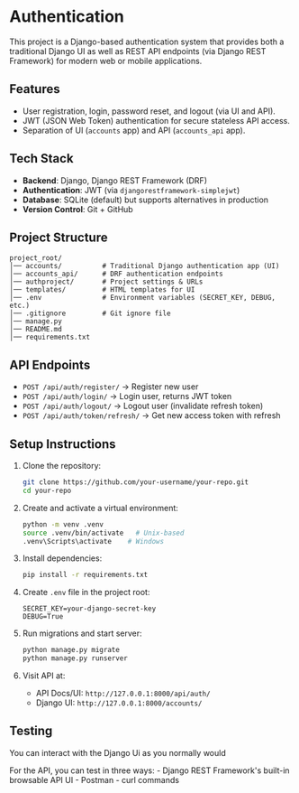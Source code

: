 # Authentication

This project is a Django-based authentication system that provides both
a traditional Django UI as well as REST API endpoints
(via Django REST Framework) for modern web or mobile applications.

## Features

-   User registration, login, password reset, and logout (via UI and API).
-   JWT (JSON Web Token) authentication for secure stateless API access.
-   Separation of UI (`accounts` app) and API (`accounts_api`
    app).

## Tech Stack

-   **Backend**: Django, Django REST Framework (DRF)
-   **Authentication**: JWT (via `djangorestframework-simplejwt`)
-   **Database**: SQLite (default) but supports
    alternatives in production
-   **Version Control**: Git + GitHub

## Project Structure

    project_root/
    │── accounts/          # Traditional Django authentication app (UI)
    │── accounts_api/      # DRF authentication endpoints
    │── authproject/       # Project settings & URLs
    │── templates/         # HTML templates for UI
    │── .env               # Environment variables (SECRET_KEY, DEBUG, etc.)
    │── .gitignore         # Git ignore file
    │── manage.py
    │── README.md
    │── requirements.txt

## API Endpoints

-   `POST /api/auth/register/` → Register new user
-   `POST /api/auth/login/` → Login user, returns JWT token
-   `POST /api/auth/logout/` → Logout user (invalidate refresh token)
-   `POST /api/auth/token/refresh/` → Get new access token with refresh

## Setup Instructions

1.  Clone the repository:

    ``` bash
    git clone https://github.com/your-username/your-repo.git
    cd your-repo
    ```

2.  Create and activate a virtual environment:

    ``` bash
    python -m venv .venv
    source .venv/bin/activate   # Unix-based
    .venv\Scripts\activate    # Windows
    ```

3.  Install dependencies:

    ``` bash
    pip install -r requirements.txt
    ```

4.  Create `.env` file in the project root:

    ``` env
    SECRET_KEY=your-django-secret-key
    DEBUG=True
    ```

5.  Run migrations and start server:

    ``` bash
    python manage.py migrate
    python manage.py runserver
    ```

6.  Visit API at:

    -   API Docs/UI: `http://127.0.0.1:8000/api/auth/`
    -   Django UI: `http://127.0.0.1:8000/accounts/`

## Testing

You can interact with the Django Ui as you normally would

For the API, you can test in three ways: - Django REST Framework's built-in
browsable API UI - Postman - curl commands


